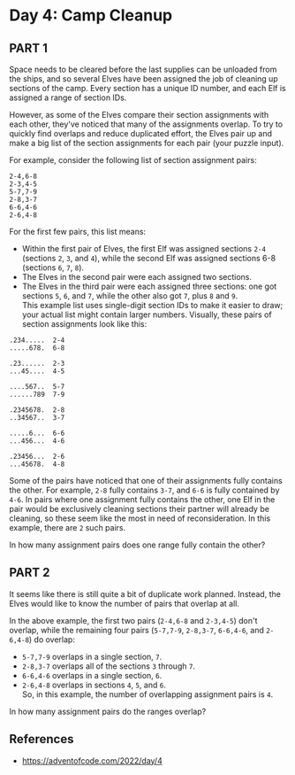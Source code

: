# Day 4: Camp Cleanup  

## PART 1  
Space needs to be cleared before the last supplies can be unloaded from the ships, and so several Elves have been assigned the job of cleaning up sections of the camp. Every section has a unique ID number, and each Elf is assigned a range of section IDs.  

However, as some of the Elves compare their section assignments with each other, they've noticed that many of the assignments overlap. To try to quickly find overlaps and reduce duplicated effort, the Elves pair up and make a big list of the section assignments for each pair (your puzzle input).  

For example, consider the following list of section assignment pairs:  

```
2-4,6-8
2-3,4-5
5-7,7-9
2-8,3-7
6-6,4-6
2-6,4-8
```
For the first few pairs, this list means:  

- Within the first pair of Elves, the first Elf was assigned sections `2-4` (sections `2`, `3`, and `4`), while the second Elf was assigned sections 6-8 (sections `6`, `7`, `8`).  
- The Elves in the second pair were each assigned two sections.  
- The Elves in the third pair were each assigned three sections: one got sections `5`, `6`, and `7`, while the other also got `7`, plus `8` and `9`.  
This example list uses single-digit section IDs to make it easier to draw; your actual list might contain larger numbers. Visually, these pairs of section assignments look like this:  
```
.234.....  2-4
.....678.  6-8

.23......  2-3
...45....  4-5

....567..  5-7
......789  7-9

.2345678.  2-8
..34567..  3-7

.....6...  6-6
...456...  4-6

.23456...  2-6
...45678.  4-8
```
Some of the pairs have noticed that one of their assignments fully contains the other. For example, `2-8` fully contains `3-7`, and `6-6` is fully contained by `4-6`. In pairs where one assignment fully contains the other, one Elf in the pair would be exclusively cleaning sections their partner will already be cleaning, so these seem like the most in need of reconsideration. In this example, there are `2` such pairs.  

In how many assignment pairs does one range fully contain the other?  

## PART 2  
It seems like there is still quite a bit of duplicate work planned. Instead, the Elves would like to know the number of pairs that overlap at all.  

In the above example, the first two pairs (`2-4,6-8` and `2-3,4-5`) don't overlap, while the remaining four pairs (`5-7,7-9`, `2-8,3-7`, `6-6,4-6`, and `2-6,4-8`) do overlap:  

- `5-7,7-9` overlaps in a single section, `7`.  
- `2-8,3-7` overlaps all of the sections `3` through `7`.  
- `6-6,4-6` overlaps in a single section, `6`.  
- `2-6,4-8` overlaps in sections `4`, `5`, and `6`.  
So, in this example, the number of overlapping assignment pairs is `4`.  

In how many assignment pairs do the ranges overlap?  

## References  
* https://adventofcode.com/2022/day/4

